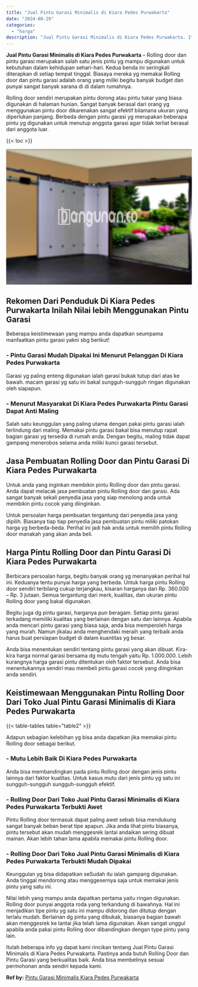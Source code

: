 ```yaml
---
title: "Jual Pintu Garasi Minimalis di Kiara Pedes Purwakarta"
date: "2024-08-29"
categories: 
  - "harga"
description: "Jual Pintu Garasi Minimalis di Kiara Pedes Purwakarta. Itulah beberapa info yg dapat kami rincikan tentang Jual Pintu Garasi Minimalis di Kiara Pedes Purwaka..."
---
```


**Jual Pintu Garasi Minimalis di Kiara Pedes Purwakarta** – Rolling door dan pintu garasi merupakan salah satu jenis pintu yg mampu digunakan untuk kebutuhan dalam kehidupan sehari-hari. Kedua benda ini seringkali diterapkan di setiap tempat tinggal. Biasaya mereka yg memakai Rolling door dan pintu garasi adalah orang yang miliki begitu banyak budget dan punyai sangat banyak sarana di di dalam rumahnya.

Rolling door sendiri merupakan pintu dorong atau pintu tukar yang biasa digunakan di halaman hunian. Sangat banyak berasal dari orang yg menggunakan pintu door dikarenakan sangat efektif bilamana ukuran yang diperlukan panjang. Berbeda dengan pintu garasi yg merupakan beberapa pintu yg digunakan untuk menutup anggota garasi agar tidak terliat berasal dari anggota luar.

{{< toc >}}

![Jual Pintu Garasi Minimalis di Kiara Pedes Purwakarta](/images/pintu-garasi-37.png)

## Rekomen Dari Penduduk Di Kiara Pedes Purwakarta Inilah Nilai lebih Menggunakan Pintu Garasi

Beberapa keistimewaan yang mampu anda dapatkan seumpama manfaatkan pintu garasi yakni sbg berikut!

### \- Pintu Garasi Mudah Dipakai Ini Menurut Pelanggan Di Kiara Pedes Purwakarta

Garasi yg paling enteng digunakan ialah garasi bukak tutup dari atas ke bawah. macam garasi yg satu ini bakal sungguh-sungguh ringan digunakan oleh siapapun.

### \- Menurut Masyarakat Di Kiara Pedes Purwakarta Pintu Garasi Dapat Anti Maling

Salah satu keunggulan yang paling utama dengan pakai pintu garasi ialah terlindung dari maling. Memakai pintu garasi bakal bisa menutup rapat bagian garasi yg tersedia di rumah anda. Dengan begitu, maling tidak dapat gampang menerobos selama anda miliki kunci garasi tersebut.

## Jasa Pembuatan Rolling Door dan Pintu Garasi Di Kiara Pedes Purwakarta

Untuk anda yang inginkan membikin pintu Rolling door dan pintu garasi. Anda dapat melacak jasa pembuatan pintu Rolling door dan garasi. Ada sangat banyak sekali penyedia jasa yang siap menolong anda untuk membikin pintu cocok yang diinginkan.

Untuk persoalan harga pembuatan tergantung dari penyedia jasa yang dipilih. Biasanya tiap tiap penyedia jasa pembuatan pintu miliki patokan harga yg berbeda-beda. Perihal ini jadi hak anda untuk memilih pintu Rolling door manakah yang akan anda beli.

## Harga Pintu Rolling Door dan Pintu Garasi Di Kiara Pedes Purwakarta

Berbicara persoalan harga, begitu banyak orang yg menanyakan perihal hal ini. Keduanya tentu punyai harga yang berbeda. Untuk harga pintu Rolling door sendiri terbilang cukup terjangkau, kisaran harganya dari Rp. 360.000 – Rp. 3 jutaan. Semua tergantung dari merk, kualitas, dan ukuran pintu Rolling door yang bakal digunakan.

Begitu juga dg pintu garasi, harganya pun beragam. Setiap pintu garasi terkadang memiliki kualitas yang berlainan dengan satu dan lainnya. Apabila anda mencari pintu garasi yang biasa saja, anda bisa memperoleh harga yang murah. Namun jikalau anda menghendaki meraih yang terbaik anda harus buat persiapan budget di dalam kuantitas yg besar.

Anda bisa menentukan sendiri tentang pintu garasi yang akan dibuat. Kira-kira harga normal garasi bersama dg mutu tengah yaitu Rp. 1.000.000. Lebih kurangnya harga garasi pintu ditentukan oleh faktor tersebut. Anda bisa menentukannya sendiri mau membeli pintu garasi cocok yang diinginkan anda sendiri.

## Keistimewaan Menggunakan Pintu Rolling Door Dari Toko Jual Pintu Garasi Minimalis di Kiara Pedes Purwakarta

{{< table-tables table="table2" >}}

Adapun sebagian kelebihan yg bisa anda dapatkan jika memakai pintu Rolling door sebagai berikut.

### \- Mutu Lebih Baik Di Kiara Pedes Purwakarta

Anda bisa membandingkan pada pintu Rolling door dengan jenis pintu lainnya dari faktor kualitas. Untuk kasus mutu dari jenis pintu yg satu ini sungguh-sungguh sungguh-sungguh efektif.

### \- Rolling Door Dari Toko Jual Pintu Garasi Minimalis di Kiara Pedes Purwakarta Terbukti Awet

Pintu Rolling door termasuk dapat paling awet sebab bisa mendukung sangat banyak beban berat tipe apapun. Jika anda lihat pintu biasanya, pintu tersebut akan mudah menggesrek lantai andaikan sering dibuat mainan. Akan lebih tahan lama apabila memakai pintu Rolling door.

### \- Rolling Door Dari Toko Jual Pintu Garasi Minimalis di Kiara Pedes Purwakarta Terbukti Mudah Dipakai

Keunggulan yg bisa didapatkan seSudah itu ialah gampang digunakan. Anda tinggal mendorong atau menggesernya saja untuk memakai jenis pintu yang satu ini.

Nilai lebih yang mampu anda dapatkan pertama yaitu ringan digunakan. Rolling door punyai anggota roda yang terkandung di bawahnya. Hal ini menjadikan tipe pintu yg satu ini mampu didorong dan ditutup dengan terlalu mudah. Berlainan dg pintu yang dibukak, biasanya bagian bawah akan menggesrek ke lantai jika telah lama digunakan. Akan sangat unggul apabila anda pakai pintu Rolling door dibandingkan dengan type pintu yang lain.

Itulah beberapa info yg dapat kami rincikan tentang Jual Pintu Garasi Minimalis di Kiara Pedes Purwakarta. Pastinya anda butuh Rolling Door dan Pintu Garasi yang berkualitas baik. Anda bisa membelinya sesuai permohonan anda sendiri kepada kami.

**Ref by:** [Pintu Garasi Minimalis Kiara Pedes Purwakarta](https://id.wikipedia.org/wiki/Pintu)
